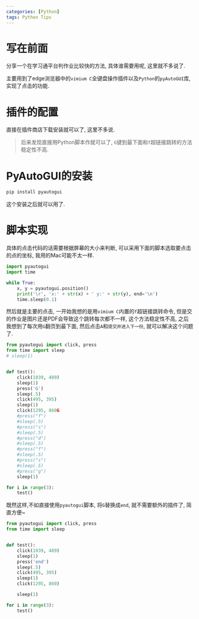 ```yaml
---
categories: [Python]
tags: Python Tips
---
```


# 写在前面

分享一个在学习通平台判作业比较快的方法, 具体谁需要用呢, 这里就不多说了. 

主要用到了edge浏览器中的`vimium C`全键盘操作插件以及`Python`的`pyAutoGUI`库, 实现了点击的功能.



# 插件的配置

直接在插件商店下载安装就可以了, 这里不多说.

>   后来发现直接用Python脚本作就可以了, `G`键到最下面和`f`超链接跳转的方法稳定性不高.



# PyAutoGUI的安装

```bash
pip install pyautogui
```

这个安装之后就可以用了. 

# 脚本实现

具体的点击代码的话需要根据屏幕的大小来判断, 可以采用下面的脚本选取要点击的点的坐标, 我用的Mac可能不太一样. 

```python
import pyautogui
import time

while True:
    x, y = pyautogui.position()
    print('\r', 'x:' + str(x) + ' y:' + str(y), end='\n')
    time.sleep(0.1)

```

然后就是主要的点击, 一开始我想的是用`vimium C`内置的`f`超链接跳转命令, 但是交的作业是图片还是PDF会导致这个跳转每次都不一样, 这个方法稳定性不高, 之后我想到了每次用`G`翻页到最下面, 然后点击`A`和`提交并进入下一份`, 就可以解决这个问题了.

```python
from pyautogui import click, press
from time import sleep
# sleep(1)


def test():
    click(1039, 489)
    sleep(1)
    press('G')
    sleep(.5)
    click(495, 395)
    sleep(1)
    click(1295, 860G
    #press("f")
    #sleep(.5)
    #press("s")
    #sleep(.5)
    #press("d")
    #sleep(.5)
    #press("f")
    #sleep(.5)
    #press("s")
    #sleep(.5)
    #press("g")
    sleep(1)

for i in range(3):
    test()

```

既然这样,不如直接使用`pyautogui`脚本, 将`G`替换成`end`, 就不需要额外的插件了, 简直方便~

```python
from pyautogui import click, press
from time import sleep


def test():
    click(1039, 489)
    sleep(1)
    press('end')
    sleep(.5)
    click(495, 395)
    sleep(1)
    click(1295, 860)

    sleep(1)

for i in range(3):
    test()

```

